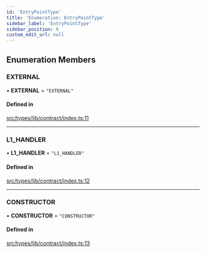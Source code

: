 ```yaml
---
id: 'EntryPointType'
title: 'Enumeration: EntryPointType'
sidebar_label: 'EntryPointType'
sidebar_position: 0
custom_edit_url: null
---
```


## Enumeration Members

### EXTERNAL

• **EXTERNAL** = `"EXTERNAL"`

#### Defined in

[src/types/lib/contract/index.ts:11](https://github.com/starknet-io/starknet.js/blob/develop/src/types/lib/contract/index.ts#L11)

---

### L1_HANDLER

• **L1_HANDLER** = `"L1_HANDLER"`

#### Defined in

[src/types/lib/contract/index.ts:12](https://github.com/starknet-io/starknet.js/blob/develop/src/types/lib/contract/index.ts#L12)

---

### CONSTRUCTOR

• **CONSTRUCTOR** = `"CONSTRUCTOR"`

#### Defined in

[src/types/lib/contract/index.ts:13](https://github.com/starknet-io/starknet.js/blob/develop/src/types/lib/contract/index.ts#L13)
